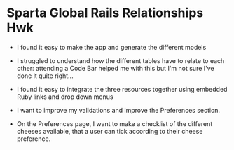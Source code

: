 # Sparta Global Rails Relationships Hwk

* I found it easy to make the app and generate the different models

* I struggled to understand how the different tables have to relate to each other: attending a Code Bar helped me with this but I'm not sure I've done it quite right...

* I found it easy to integrate the three resources together using embedded Ruby links and drop down menus

* I want to improve my validations and improve the Preferences section.

* On the Preferences page, I want to make a checklist of the different cheeses available, that a user can tick according to their cheese preference.
